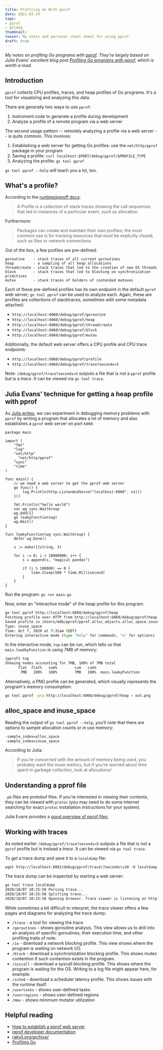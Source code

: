 ```yaml
---
title: Profiling Go With pprof
date: 2021-03-24
tags:
- pprof
- golang
thumbnail:
teaser: My notes and personal cheat sheet for using pprof.
draft: true
---
```


_My notes on profiling Go programs with [pprof](https://golang.org/pkg/runtime/pprof/). They're largely based on Julia Evans' excellent blog post [Profiling Go programs with pprof](https://jvns.ca/blog/2017/09/24/profiling-go-with-pprof/), which is worth a read._

## Introduction

`pprof` collects CPU profiles, traces, and heap profiles of Go programs. It's a tool for visualizing and analyzing this data.

There are generally two ways to use `pprof`:

1. Instrument code to generate a profile during development
2. Analyze a profile of a remote program via a web server

The second usage pattern -- remotely analyzing a profile via a web server -- is quite common. This involves:

1. Establishing a web server for getting Go profiles: use the `net/http/pprof` package in your program
2. Saving a profile: `curl localhost:$PORT/debug/pprof/$PROFILE_TYPE`
3. Analyzing the profile: `go tool pprof`

`go tool pprof --help` will teach you a lot, too.

## What's a profile?

According to the [runtime/pproff docs](https://golang.org/pkg/runtime/pprof/):

> A Profile is a collection of stack traces showing the call sequences that led to instances of a particular event, such as allocation.

Furthermore:

> Packages can create and maintain their own profiles; the most common use is for tracking resources that must be explicitly closed, such as files or network connections.

Out of the box, a few profiles are pre-defined:

```text
goroutine    - stack traces of all current goroutines
heap         - a sampling of all heap allocations
threadcreate - stack traces that led to the creation of new OS threads
block        - stack traces that led to blocking on synchronization primitives
mutex        - stack traces of holders of contended mutexes
```

Each of these pre-defined profiles has its own endpoint in the default `pprof` web server; `go tool pprof` can be used to analyze each. Again, these are profiles are collections of stacktraces, sometimes with some metadata attached:

* `http://localhost:6060/debug/pprof/goroutine`
* `http://localhost:6060/debug/pprof/heap`
* `http://localhost:6060/debug/pprof/threadcreate`
* `http://localhost:6060/debug/pprof/block`
* `http://localhost:6060/debug/pprof/mutex`

Additionally, the default web server offers a CPU profile and CPU trace endpoints:

* `http://localhost:6060/debug/pprof/profile`
* `http://localhost:6060/debug/pprof/trace?seconds=5`

Note: `/debug/pprof/trace?seconds=5` outputs a file that is _not_ a `pprof` profile but is a _trace_. It can be viewed via `go tool trace`.

## Julia Evans' technique for getting a heap profile with pprof

As [Julia writes](https://jvns.ca/blog/2017/09/24/profiling-go-with-pprof/), we can experiment in debugging memory problems with `pprof` by writing a program that allocates a lot of memory and also establishes a `pprof` web server on port `6060`:

```golang
package main

import (
	"fmt"
	"log"
	"net/http"
	_ "net/http/pprof"
	"sync"
	"time"
)

func main() {
	// we need a web server to get the pprof web server
	go func() {
		log.Println(http.ListenAndServe("localhost:6060", nil))
	}()

	fmt.Println("hello world")
	var wg sync.WaitGroup
	wg.Add(1)
	go leakyFunction(wg)
	wg.Wait()
}

func leakyFunction(wg sync.WaitGroup) {
	defer wg.Done()

	s := make([]string, 3)

	for i := 0; i < 10000000; i++ {
		s = append(s, "magical pandas")

		if (i % 100000) == 0 {
			time.Sleep(500 * time.Millisecond)
		}
	}
}
```

Run the program: `go run main.go`

Now, enter an "interactive mode" of the heap profile for this program:

```bash
go tool pprof http://localhost:6060/debug/pprof/heap
Fetching profile over HTTP from http://localhost:6060/debug/pprof/heap
Saved profile in /Users/mdb/pprof/pprof.alloc_objects.alloc_space.inuse_objects.inuse_space.002.pb.gz
Type: inuse_space
Time: Oct 7, 2020 at 7:31am (EDT)
Entering interactive mode (type "help" for commands, "o" for options)
```

In the interactive mode, `top` can be run, which tells us that `main.leadkyFunction` is using 7MB of memory:

```bash
(pprof) top
Showing nodes accounting for 7MB, 100% of 7MB total
      flat  flat%   sum%        cum   cum%
       7MB   100%   100%        7MB   100%  main.leakyFunction
```

Alternatively, a PNG profile can be generated, which visually represents the program's memory consumption:

```bash
go tool pprof -png http://localhost:6060/debug/pprof/heap > out.png
```

## alloc_space and inuse_space

Reading the output of `go tool pprof --help`, you'll note that there are options to sample allocation counts or in use memory:

```bash
-sample_index=alloc_space
-sample_index=inuse_space
```

According to Julia:

> If you’re concerned with the amount of memory being used, you probably want the inuse metrics, but if you’re worried about time spent in garbage collection, look at allocations!

## Understanding a pprof file

`.pb` files are protobuf files. If you're interested in viewing their contents, they can be viewed with `protoc` (you may need to do some internet searching for exact `protoc` installation instructions for your system).

Julia Evans provides a [good overview of pprof files](https://jvns.ca/blog/2017/09/24/profiling-go-with-pprof/).

## Working with traces

As noted earlier `/debug/pprof/trace?seconds=5` outputs a file that is _not_ a `pprof` profile but is instead a _trace_. It can be viewed via `go tool trace`.

To get a trace dump and save it to a `localdump` file:

```text
wget http://localhost:8082/debug/pprof/trace\?seconds\=10 -O localdump
```

The trace dump can be inspected by starting a web server:

```bash
go tool trace localdump
2020/10/07 10:25:58 Parsing trace...
2020/10/07 10:25:58 Splitting trace...
2020/10/07 10:25:58 Opening browser. Trace viewer is listening on http://127.0.0.1:49813
```

While sometimes a bit difficult to interpret, the trace viewer offers a few pages and diagrams for analyzing the trace dump:

* `/trace` - a tool for viewing the trace
* `/goroutines` - shows goroutine analysis. This view allows us to drill into an analysis of specific goroutines, their execution time, and other profiling traits of note.
* `/io` - download a network blocking profile. This view shows where the program is waiting on network I/O.
* `/block` - download a synchronization blocking profile. This shows mutex contention if such contention exists in the program.
* `/syscall` - download a syscall blocking profile. This shows where the program is waiting for the OS. Writing to a log file might appear here, for example.
* `/sched` - download a scheduler latency profile. This shows issues with the runtime itself.
* `/usertasks` - shows user-defined tasks
* `/userregions` - shows user-defined regions
* `/mmu` - shows minimum mutator utilization

## Helpful reading

* [How to establish a pprof web server](https://golang.org/pkg/net/http/pprof/)
* [pprof developer documentation](https://github.com/google/pprof/blob/master/doc/pprof.md)
* [rakyll.org/archive/](https://rakyll.org/archive/)
* [Profiling Go](https://www.integralist.co.uk/posts/profiling-go/)
